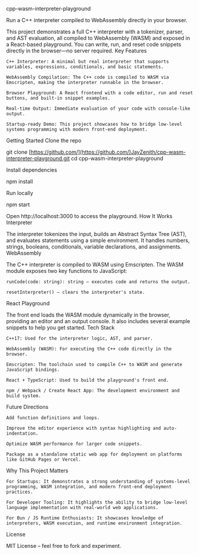 cpp-wasm-interpreter-playground

Run a C++ interpreter compiled to WebAssembly directly in your browser.

This project demonstrates a full C++ interpreter with a tokenizer, parser, and AST evaluation, all compiled to WebAssembly (WASM) and exposed in a React-based playground. You can write, run, and reset code snippets directly in the browser—no server required.
Key Features

    C++ Interpreter: A minimal but real interpreter that supports variables, expressions, conditionals, and basic statements.

    WebAssembly Compilation: The C++ code is compiled to WASM via Emscripten, making the interpreter runnable in the browser.

    Browser Playground: A React frontend with a code editor, run and reset buttons, and built-in snippet examples.

    Real-time Output: Immediate evaluation of your code with console-like output.

    Startup-ready Demo: This project showcases how to bridge low-level systems programming with modern front-end deployment.

Getting Started
Clone the repo

git clone [https://github.com/](https://github.com/)JayZenith/cpp-wasm-interpreter-playground.git
cd cpp-wasm-interpreter-playground

Install dependencies

npm install

Run locally

npm start

Open http://localhost:3000 to access the playground.
How It Works
Interpreter

The interpreter tokenizes the input, builds an Abstract Syntax Tree (AST), and evaluates statements using a simple environment. It handles numbers, strings, booleans, conditionals, variable declarations, and assignments.
WebAssembly

The C++ interpreter is compiled to WASM using Emscripten. The WASM module exposes two key functions to JavaScript:

    runCode(code: string): string – executes code and returns the output.

    resetInterpreter() – clears the interpreter's state.

React Playground

The front end loads the WASM module dynamically in the browser, providing an editor and an output console. It also includes several example snippets to help you get started.
Tech Stack

    C++17: Used for the interpreter logic, AST, and parser.

    WebAssembly (WASM): For executing the C++ code directly in the browser.

    Emscripten: The toolchain used to compile C++ to WASM and generate JavaScript bindings.

    React + TypeScript: Used to build the playground's front end.

    npm / Webpack / Create React App: The development environment and build system.

Future Directions

    Add function definitions and loops.

    Improve the editor experience with syntax highlighting and auto-indentation.

    Optimize WASM performance for larger code snippets.

    Package as a standalone static web app for deployment on platforms like GitHub Pages or Vercel.

Why This Project Matters

    For Startups: It demonstrates a strong understanding of systems-level programming, WASM integration, and modern front-end deployment practices.

    For Developer Tooling: It highlights the ability to bridge low-level language implementation with real-world web applications.

    For Bun / JS Runtime Enthusiasts: It showcases knowledge of interpreters, WASM execution, and runtime environment integration.

License

MIT License – feel free to fork and experiment.